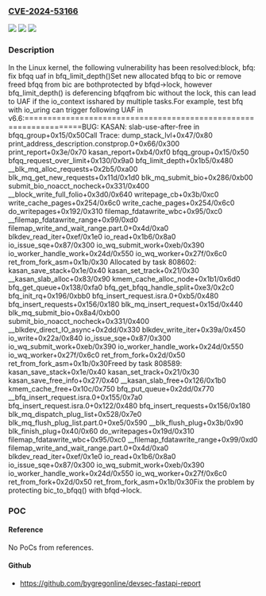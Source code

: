 ### [CVE-2024-53166](https://cve.mitre.org/cgi-bin/cvename.cgi?name=CVE-2024-53166)
![](https://img.shields.io/static/v1?label=Product&message=Linux&color=blue)
![](https://img.shields.io/static/v1?label=Version&message=76f1df88bbc2f984eb0418cc90de0a8384e63604%3C%20ada4ca5fd5a9d5212f28164d49a4885951c979c9%20&color=brighgreen)
![](https://img.shields.io/static/v1?label=Vulnerability&message=n%2Fa&color=brighgreen)

### Description

In the Linux kernel, the following vulnerability has been resolved:block, bfq: fix bfqq uaf in bfq_limit_depth()Set new allocated bfqq to bic or remove freed bfqq from bic are bothprotected by bfqd->lock, however bfq_limit_depth() is deferencing bfqqfrom bic without the lock, this can lead to UAF if the io_context isshared by multiple tasks.For example, test bfq with io_uring can trigger following UAF in v6.6:==================================================================BUG: KASAN: slab-use-after-free in bfqq_group+0x15/0x50Call Trace: <TASK> dump_stack_lvl+0x47/0x80 print_address_description.constprop.0+0x66/0x300 print_report+0x3e/0x70 kasan_report+0xb4/0xf0 bfqq_group+0x15/0x50 bfqq_request_over_limit+0x130/0x9a0 bfq_limit_depth+0x1b5/0x480 __blk_mq_alloc_requests+0x2b5/0xa00 blk_mq_get_new_requests+0x11d/0x1d0 blk_mq_submit_bio+0x286/0xb00 submit_bio_noacct_nocheck+0x331/0x400 __block_write_full_folio+0x3d0/0x640 writepage_cb+0x3b/0xc0 write_cache_pages+0x254/0x6c0 write_cache_pages+0x254/0x6c0 do_writepages+0x192/0x310 filemap_fdatawrite_wbc+0x95/0xc0 __filemap_fdatawrite_range+0x99/0xd0 filemap_write_and_wait_range.part.0+0x4d/0xa0 blkdev_read_iter+0xef/0x1e0 io_read+0x1b6/0x8a0 io_issue_sqe+0x87/0x300 io_wq_submit_work+0xeb/0x390 io_worker_handle_work+0x24d/0x550 io_wq_worker+0x27f/0x6c0 ret_from_fork_asm+0x1b/0x30 </TASK>Allocated by task 808602: kasan_save_stack+0x1e/0x40 kasan_set_track+0x21/0x30 __kasan_slab_alloc+0x83/0x90 kmem_cache_alloc_node+0x1b1/0x6d0 bfq_get_queue+0x138/0xfa0 bfq_get_bfqq_handle_split+0xe3/0x2c0 bfq_init_rq+0x196/0xbb0 bfq_insert_request.isra.0+0xb5/0x480 bfq_insert_requests+0x156/0x180 blk_mq_insert_request+0x15d/0x440 blk_mq_submit_bio+0x8a4/0xb00 submit_bio_noacct_nocheck+0x331/0x400 __blkdev_direct_IO_async+0x2dd/0x330 blkdev_write_iter+0x39a/0x450 io_write+0x22a/0x840 io_issue_sqe+0x87/0x300 io_wq_submit_work+0xeb/0x390 io_worker_handle_work+0x24d/0x550 io_wq_worker+0x27f/0x6c0 ret_from_fork+0x2d/0x50 ret_from_fork_asm+0x1b/0x30Freed by task 808589: kasan_save_stack+0x1e/0x40 kasan_set_track+0x21/0x30 kasan_save_free_info+0x27/0x40 __kasan_slab_free+0x126/0x1b0 kmem_cache_free+0x10c/0x750 bfq_put_queue+0x2dd/0x770 __bfq_insert_request.isra.0+0x155/0x7a0 bfq_insert_request.isra.0+0x122/0x480 bfq_insert_requests+0x156/0x180 blk_mq_dispatch_plug_list+0x528/0x7e0 blk_mq_flush_plug_list.part.0+0xe5/0x590 __blk_flush_plug+0x3b/0x90 blk_finish_plug+0x40/0x60 do_writepages+0x19d/0x310 filemap_fdatawrite_wbc+0x95/0xc0 __filemap_fdatawrite_range+0x99/0xd0 filemap_write_and_wait_range.part.0+0x4d/0xa0 blkdev_read_iter+0xef/0x1e0 io_read+0x1b6/0x8a0 io_issue_sqe+0x87/0x300 io_wq_submit_work+0xeb/0x390 io_worker_handle_work+0x24d/0x550 io_wq_worker+0x27f/0x6c0 ret_from_fork+0x2d/0x50 ret_from_fork_asm+0x1b/0x30Fix the problem by protecting bic_to_bfqq() with bfqd->lock.

### POC

#### Reference
No PoCs from references.

#### Github
- https://github.com/bygregonline/devsec-fastapi-report

